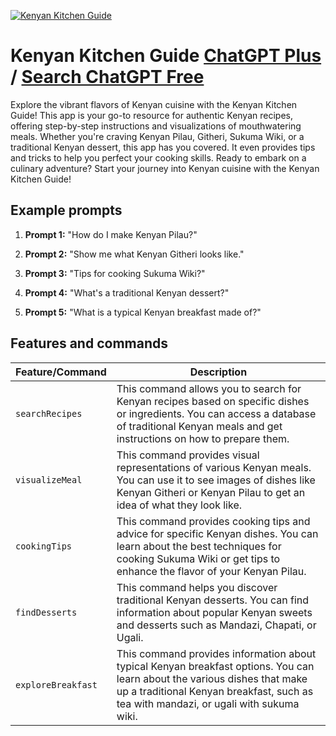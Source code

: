 
[![Kenyan Kitchen Guide](https://files.oaiusercontent.com/file-dpqEowpNHKU1UzgqPQoMdcgZ?se=2123-10-19T07%3A44%3A39Z&sp=r&sv=2021-08-06&sr=b&rscc=max-age%3D31536000%2C%20immutable&rscd=attachment%3B%20filename%3D4472d47b-1550-49ab-90b9-117cdc30d9a6.png&sig=PIGd9BdmZS7hOuyM8pbbE9%2BxbQyU/UNsTthuws3mQFw%3D)](https://chat.openai.com/g/g-I0d25Eiaw-kenyan-kitchen-guide)

# Kenyan Kitchen Guide [ChatGPT Plus](https://chat.openai.com/g/g-I0d25Eiaw-kenyan-kitchen-guide) / [Search ChatGPT Free](https://gptcall.net/index.html#/?search=Kenyan%20Kitchen%20Guide)

Explore the vibrant flavors of Kenyan cuisine with the Kenyan Kitchen Guide! This app is your go-to resource for authentic Kenyan recipes, offering step-by-step instructions and visualizations of mouthwatering meals. Whether you're craving Kenyan Pilau, Githeri, Sukuma Wiki, or a traditional Kenyan dessert, this app has you covered. It even provides tips and tricks to help you perfect your cooking skills. Ready to embark on a culinary adventure? Start your journey into Kenyan cuisine with the Kenyan Kitchen Guide!

## Example prompts

1. **Prompt 1:** "How do I make Kenyan Pilau?"

2. **Prompt 2:** "Show me what Kenyan Githeri looks like."

3. **Prompt 3:** "Tips for cooking Sukuma Wiki?"

4. **Prompt 4:** "What's a traditional Kenyan dessert?"

5. **Prompt 5:** "What is a typical Kenyan breakfast made of?"


## Features and commands

| Feature/Command | Description |
| --- | --- |
| `searchRecipes` | This command allows you to search for Kenyan recipes based on specific dishes or ingredients. You can access a database of traditional Kenyan meals and get instructions on how to prepare them. |
| `visualizeMeal` | This command provides visual representations of various Kenyan meals. You can use it to see images of dishes like Kenyan Githeri or Kenyan Pilau to get an idea of what they look like. |
| `cookingTips` | This command provides cooking tips and advice for specific Kenyan dishes. You can learn about the best techniques for cooking Sukuma Wiki or get tips to enhance the flavor of your Kenyan Pilau. |
| `findDesserts` | This command helps you discover traditional Kenyan desserts. You can find information about popular Kenyan sweets and desserts such as Mandazi, Chapati, or Ugali. |
| `exploreBreakfast` | This command provides information about typical Kenyan breakfast options. You can learn about the various dishes that make up a traditional Kenyan breakfast, such as tea with mandazi, or ugali with sukuma wiki. |


